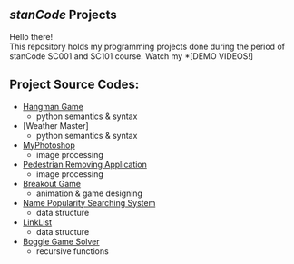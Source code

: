 ## *stanCode* Projects
Hello there!\
This repository holds my programming projects done during the period of stanCode SC001 and SC101 course.
Watch my *[DEMO VIDEOS!]

## Project Source Codes:
* [Hangman Game](https://github.com/ChiHanWang/MystanCodeProjects/blob/main/stanCode_projects/Hangman_game/hangman_ext.py)
  * python semantics & syntax
* [Weather Master]
  * python semantics & syntax
* [MyPhotoshop](https://github.com/ChiHanWang/MystanCodeProjects/blob/main/stanCode_projects/MyPhotoshop/best_photoshop_award.py)
  * image processing
* [Pedestrian Removing Application](https://github.com/ChiHanWang/MystanCodeProjects/blob/main/stanCode_projects/Pedestrian_removing_application/stanCodoshop.py)
  * image processing
* [Breakout Game](https://github.com/ChiHanWang/Projects/blob/main/stanCode_projects/Break_out_game/breakout.py)
  * animation & game designing
* [Name Popularity Searching System](https://github.com/ChiHanWang/Projects/blob/main/stanCode_projects/Name_popularity_searching_system/babygraphics.py)
  * data structure
* [LinkList](https://github.com/ChiHanWang/Projects/blob/main/stanCode_projects/LinkList/new_head.py)
  * data structure
* [Boggle Game Solver](https://github.com/ChiHanWang/Projects/blob/main/stanCode_projects/Boggle_game_solver/boggle.py)
  * recursive functions
